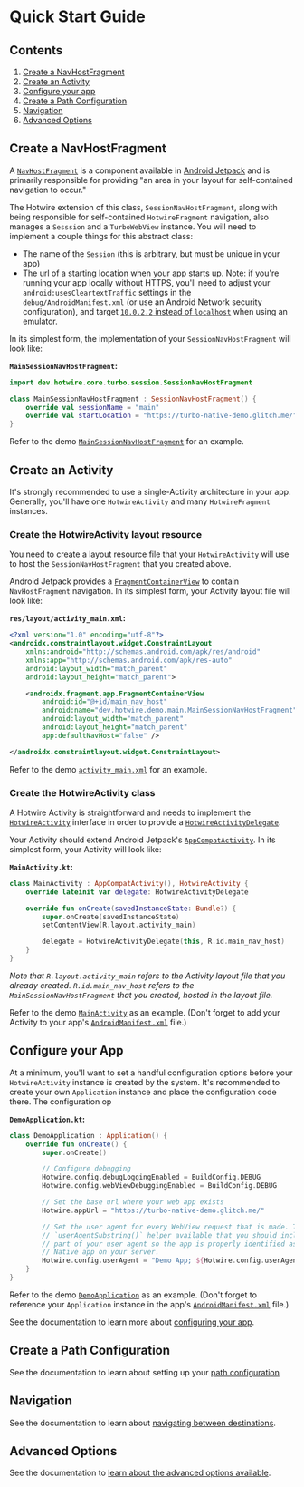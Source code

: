 # Quick Start Guide

## Contents

1. [Create a NavHostFragment](#create-a-navhostfragment)
1. [Create an Activity](#create-an-activity)
1. [Configure your app](#configure-your-app)
1. [Create a Path Configuration](#create-a-path-configuration)
1. [Navigation](#navigation)
1. [Advanced Options](#advanced-options)

## Create a NavHostFragment

A [`NavHostFragment`](https://developer.android.com/reference/androidx/navigation/fragment/NavHostFragment) is a component available in [Android Jetpack](https://developer.android.com/jetpack) and is primarily responsible for providing "an area in your layout for self-contained navigation to occur."

The Hotwire extension of this class, `SessionNavHostFragment`, along with being responsible for self-contained `HotwireFragment` navigation, also manages a `Sesssion` and a `TurboWebView` instance. You will need to implement a couple things for this abstract class:

- The name of the `Session` (this is arbitrary, but must be unique in your app)
- The url of a starting location when your app starts up. Note: if you're running your app locally without HTTPS, you'll need to adjust your `android:usesCleartextTraffic` settings in the `debug/AndroidManifest.xml` (or use an Android Network security configuration), and target [`10.0.2.2` instead of `localhost`](https://developer.android.com/studio/run/emulator-networking) when using an emulator.

In its simplest form, the implementation of your `SessionNavHostFragment` will look like:

**`MainSessionNavHostFragment`:**
```kotlin
import dev.hotwire.core.turbo.session.SessionNavHostFragment

class MainSessionNavHostFragment : SessionNavHostFragment() {
    override val sessionName = "main"
    override val startLocation = "https://turbo-native-demo.glitch.me/"
}
```

Refer to the demo [`MainSessionNavHostFragment`](../demo/src/main/kotlin/dev/hotwire/demo/main/MainSessionNavHostFragment.kt) for an example.

## Create an Activity

It's strongly recommended to use a single-Activity architecture in your app. Generally, you'll have one `HotwireActivity` and many `HotwireFragment` instances.

### Create the HotwireActivity layout resource

You need to create a layout resource file that your `HotwireActivity` will use to host the `SessionNavHostFragment` that you created above.

Android Jetpack provides a [`FragmentContainerView`](https://developer.android.com/reference/androidx/fragment/app/FragmentContainerView) to contain `NavHostFragment` navigation. In its simplest form, your Activity layout file will look like:

**`res/layout/activity_main.xml`:**
```xml
<?xml version="1.0" encoding="utf-8"?>
<androidx.constraintlayout.widget.ConstraintLayout
    xmlns:android="http://schemas.android.com/apk/res/android"
    xmlns:app="http://schemas.android.com/apk/res-auto"
    android:layout_width="match_parent"
    android:layout_height="match_parent">

    <androidx.fragment.app.FragmentContainerView
        android:id="@+id/main_nav_host"
        android:name="dev.hotwire.demo.main.MainSessionNavHostFragment"
        android:layout_width="match_parent"
        android:layout_height="match_parent"
        app:defaultNavHost="false" />

</androidx.constraintlayout.widget.ConstraintLayout>
```

Refer to the demo [`activity_main.xml`](../demo/src/main/res/layout/activity_main.xml) for an example.

### Create the HotwireActivity class

A Hotwire Activity is straightforward and needs to implement the [`HotwireActivity`](../core/src/main/kotlin/dev/hotwire/core/turbo/activities/HotwireActivity.kt) interface in order to provide a [`HotwireActivityDelegate`](../core/src/main/kotlin/dev/hotwire/core/turbo/delegates/HotwireActivityDelegate.kt).

Your Activity should extend Android Jetpack's [`AppCompatActivity`](https://developer.android.com/reference/androidx/appcompat/app/AppCompatActivity). In its simplest form, your Activity will look like:

**`MainActivity.kt`:**
```kotlin
class MainActivity : AppCompatActivity(), HotwireActivity {
    override lateinit var delegate: HotwireActivityDelegate

    override fun onCreate(savedInstanceState: Bundle?) {
        super.onCreate(savedInstanceState)
        setContentView(R.layout.activity_main)

        delegate = HotwireActivityDelegate(this, R.id.main_nav_host)
    }
}
```

_Note that `R.layout.activity_main` refers to the Activity layout file that you already created. `R.id.main_nav_host` refers to the `MainSessionNavHostFragment` that you created, hosted in the layout file._

Refer to the demo [`MainActivity`](../demo/src/main/kotlin/dev/hotwire/demo/main/MainActivity.kt) as an example. (Don't forget to add your Activity to your app's [`AndroidManifest.xml`](../demo/src/main/AndroidManifest.xml) file.)

## Configure your App

At a minimum, you'll want to set a handful configuration options before your `HotwireActivity` instance is created by the system. It's recommended to create your own `Application` instance and place the configuration code there. The configuration op 

**`DemoApplication.kt`:**
```kotlin
class DemoApplication : Application() {
    override fun onCreate() {
        super.onCreate()

        // Configure debugging
        Hotwire.config.debugLoggingEnabled = BuildConfig.DEBUG
        Hotwire.config.webViewDebuggingEnabled = BuildConfig.DEBUG

        // Set the base url where your web app exists 
        Hotwire.appUrl = "https://turbo-native-demo.glitch.me/"

        // Set the user agent for every WebView request that is made. There's a
        // `userAgentSubstring()` helper available that you should include as 
        // part of your user agent so the app is properly identified as a Hotwire
        // Native app on your server.
        Hotwire.config.userAgent = "Demo App; ${Hotwire.config.userAgentSubstring()}"
    }
}
```

Refer to the demo [`DemoApplication`](../demo/src/main/kotlin/dev/hotwire/demo/DemoApplication.kt) as an example. (Don't forget to reference your `Application` instance in the app's [`AndroidManifest.xml`](../demo/src/main/AndroidManifest.xml) file.)

See the documentation to learn more about [configuring your app](CONFIGURE-APP.md).

## Create a Path Configuration

See the documentation to learn about setting up your [path configuration](PATH-CONFIGURATION.md)

## Navigation

See the documentation to learn about [navigating between destinations](NAVIGATION.md).

## Advanced Options

See the documentation to [learn about the advanced options available](ADVANCED-OPTIONS.md).
